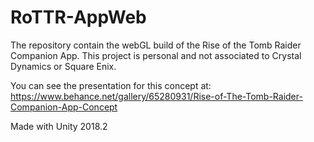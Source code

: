 # RoTTR-AppWeb
The repository contain the webGL build of the Rise of the Tomb Raider Companion App.
This project is personal and not associated to Crystal Dynamics or Square Enix.

You can see the presentation for this concept at:
https://www.behance.net/gallery/65280931/Rise-of-The-Tomb-Raider-Companion-App-Concept

Made with Unity 2018.2
